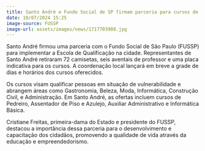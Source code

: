 ```yaml
---
title: Santo André e Fundo Social de SP firmam parceria para cursos de qualificação
date: 10/07/2024 15:25
image-source: FUSSP
image-url: assets/images/news/1717703988.jpg
---
```


Santo André firmou uma parceria com o Fundo Social de São Paulo (FUSSP) para implementar a Escola de Qualificação na cidade. Representantes de Santo André retiraram 72 camisetas, seis aventais de professor e uma placa indicativa para os cursos. A coordenação local lançará em breve a grade de dias e horários dos cursos oferecidos.

Os cursos visam qualificar pessoas em situação de vulnerabilidade e abrangem áreas como Gastronomia, Beleza, Moda, Informática, Construção Civil, e Administração. Em Santo André, as ofertas incluem cursos de Pedreiro, Assentador de Piso e Azulejo, Auxiliar Administrativo e Informática Básica.

Cristiane Freitas, primeira-dama do Estado e presidente do FUSSP, destacou a importância dessa parceria para o desenvolvimento e capacitação dos cidadãos, promovendo a qualidade de vida através da educação e empreendedorismo.